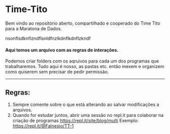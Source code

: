 # Time-Tito

  Bem vindo ao repositório aberto, compartilhado e cooperado do Time Tito para a Maratona de Dados. 
  
  nsonflsdknflzndflsnldfnzlkdnflkdnflzkndf
  
  
  #### Aqui temos um arquivo com as regras de interações.
  Podemos criar folders com os aqruivos para cada um dos programas que trabalharemos.
  Tudo aqui é nosso, as pastas etc. então mexem e organizem como quiserem sem precisar de pedir permissão.

------------------
## Regras:

 1. Sempre comente sobre o que está alterando ao salvar modificações a arquivos.
 2. Quando for estudar juntos, abrir uma sessão no repl.it para colaborar na criação de programas
 https://repl.it/site/blog/multi
Exemplo: https://repl.it/@Falnesio/TT-1
